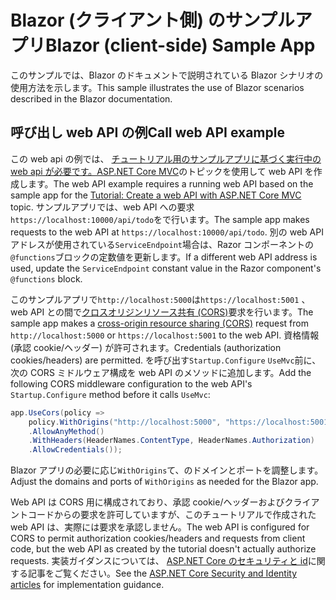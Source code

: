 # <a name="blazor-client-side-sample-app"></a><span data-ttu-id="baacd-101">Blazor (クライアント側) のサンプルアプリ</span><span class="sxs-lookup"><span data-stu-id="baacd-101">Blazor (client-side) Sample App</span></span>

<span data-ttu-id="baacd-102">このサンプルでは、Blazor のドキュメントで説明されている Blazor シナリオの使用方法を示します。</span><span class="sxs-lookup"><span data-stu-id="baacd-102">This sample illustrates the use of Blazor scenarios described in the Blazor documentation.</span></span>

## <a name="call-web-api-example"></a><span data-ttu-id="baacd-103">呼び出し web API の例</span><span class="sxs-lookup"><span data-stu-id="baacd-103">Call web API example</span></span>

<span data-ttu-id="baacd-104">この web api の例では、 <a href="https://docs.microsoft.com/aspnet/core/tutorials/first-web-api">チュートリアル用のサンプルアプリに基づく実行中の web api が必要です。ASP.NET Core MVC</a>のトピックを使用して web API を作成します。</span><span class="sxs-lookup"><span data-stu-id="baacd-104">The web API example requires a running web API based on the sample app for the <a href="https://docs.microsoft.com/aspnet/core/tutorials/first-web-api">Tutorial: Create a web API with ASP.NET Core MVC</a> topic.</span></span> <span data-ttu-id="baacd-105">サンプルアプリでは、web API への要求`https://localhost:10000/api/todo`をで行います。</span><span class="sxs-lookup"><span data-stu-id="baacd-105">The sample app makes requests to the web API at `https://localhost:10000/api/todo`.</span></span> <span data-ttu-id="baacd-106">別の web API アドレスが使用されている`ServiceEndpoint`場合は、Razor コンポーネントの`@functions`ブロックの定数値を更新します。</span><span class="sxs-lookup"><span data-stu-id="baacd-106">If a different web API address is used, update the `ServiceEndpoint` constant value in the Razor component's `@functions` block.</span></span></p>

<span data-ttu-id="baacd-107">このサンプルアプリで`http://localhost:5000`は`https://localhost:5001` 、web API との間で<a href="https://docs.microsoft.com/aspnet/core/security/cors">クロスオリジンリソース共有 (CORS)</a>要求を行います。</span><span class="sxs-lookup"><span data-stu-id="baacd-107">The sample app makes a <a href="https://docs.microsoft.com/aspnet/core/security/cors">cross-origin resource sharing (CORS)</a> request from `http://localhost:5000` or `https://localhost:5001` to the web API.</span></span> <span data-ttu-id="baacd-108">資格情報 (承認 cookie/ヘッダー) が許可されます。</span><span class="sxs-lookup"><span data-stu-id="baacd-108">Credentials (authorization cookies/headers) are permitted.</span></span> <span data-ttu-id="baacd-109">を呼び出す`Startup.Configure` `UseMvc`前に、次の CORS ミドルウェア構成を web API のメソッドに追加します。</span><span class="sxs-lookup"><span data-stu-id="baacd-109">Add the following CORS middleware configuration to the web API's `Startup.Configure` method before it calls `UseMvc`:</span></span></p>

```csharp
app.UseCors(policy => 
    policy.WithOrigins("http://localhost:5000", "https://localhost:5001")
    .AllowAnyMethod()
    .WithHeaders(HeaderNames.ContentType, HeaderNames.Authorization)
    .AllowCredentials());
```

<span data-ttu-id="baacd-110">Blazor アプリの必要に応じ`WithOrigins`て、のドメインとポートを調整します。</span><span class="sxs-lookup"><span data-stu-id="baacd-110">Adjust the domains and ports of `WithOrigins` as needed for the Blazor app.</span></span>

<span data-ttu-id="baacd-111">Web API は CORS 用に構成されており、承認 cookie/ヘッダーおよびクライアントコードからの要求を許可していますが、このチュートリアルで作成された web API は、実際には要求を承認しません。</span><span class="sxs-lookup"><span data-stu-id="baacd-111">The web API is configured for CORS to permit authorization cookies/headers and requests from client code, but the web API as created by the tutorial doesn't actually authorize requests.</span></span> <span data-ttu-id="baacd-112">実装ガイダンスについては、 <a href="https://docs.microsoft.com/aspnet/core/security/">ASP.NET Core のセキュリティと id</a>に関する記事をご覧ください。</span><span class="sxs-lookup"><span data-stu-id="baacd-112">See the <a href="https://docs.microsoft.com/aspnet/core/security/">ASP.NET Core Security and Identity articles</a> for implementation guidance.</span></span>
